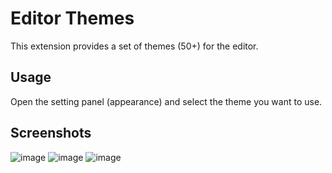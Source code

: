 # Editor Themes

This extension provides a set of themes (50+) for the editor.

## Usage

Open the setting panel (appearance) and select the theme you want to use.

## Screenshots

![image](https://user-images.githubusercontent.com/7115690/211752937-c44bac74-f421-43de-8dbb-27445e94bd29.png)
![image](https://user-images.githubusercontent.com/7115690/211753928-c839e1bd-aaa8-405b-89a4-d32345743d52.png)
![image](https://user-images.githubusercontent.com/7115690/211754031-4e72cd67-e420-47b7-80eb-04ba3757b1b4.png)

